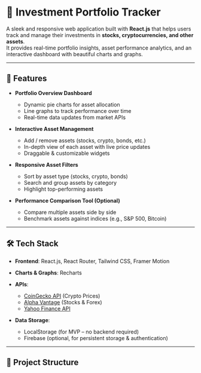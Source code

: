 # 💼 Investment Portfolio Tracker


A sleek and responsive web application built with **React.js** that helps users track and manage their investments in **stocks, cryptocurrencies, and other assets**.  
It provides real-time portfolio insights, asset performance analytics, and an interactive dashboard with beautiful charts and graphs.  

---

## 🚀 Features
- **Portfolio Overview Dashboard**  
  - Dynamic pie charts for asset allocation  
  - Line graphs to track performance over time  
  - Real-time data updates from market APIs  

- **Interactive Asset Management**  
  - Add / remove assets (stocks, crypto, bonds, etc.)  
  - In-depth view of each asset with live price updates  
  - Draggable & customizable widgets  

- **Responsive Asset Filters**  
  - Sort by asset type (stocks, crypto, bonds)  
  - Search and group assets by category  
  - Highlight top-performing assets  

- **Performance Comparison Tool (Optional)**  
  - Compare multiple assets side by side  
  - Benchmark assets against indices (e.g., S&P 500, Bitcoin)  

---

## 🛠️ Tech Stack
- **Frontend**: React.js, React Router, Tailwind CSS, Framer Motion  
- **Charts & Graphs**: Recharts  
- **APIs**:  
  - [CoinGecko API](https://www.coingecko.com/en/api) (Crypto Prices)  
  - [Alpha Vantage](https://www.alphavantage.co/) (Stocks & Forex)  
  - [Yahoo Finance API](https://www.yahoofinanceapi.com/)  

- **Data Storage**:  
  - LocalStorage (for MVP – no backend required)  
  - Firebase (optional, for persistent storage & authentication)  

---

## 📂 Project Structure
